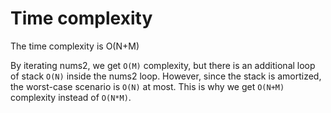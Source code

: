 # Time complexity

The time complexity is O(N+M)

By iterating nums2, we get `O(M)` complexity, but there is an additional loop of stack `O(N)` inside the nums2 loop. However, since the stack is amortized, the worst-case scenario is `O(N)` at most. This is why we get `O(N+M)` complexity instead of `O(N*M)`.
